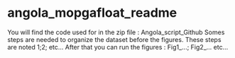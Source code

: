 # angola_mopgafloat_readme

You will find the code used for in the zip file : Angola_script_Github
Somes steps are needed to organize the dataset before the figures.
These steps are noted 1;2; etc... 
After that you can run the figures : Fig1_...; Fig2_... etc...

